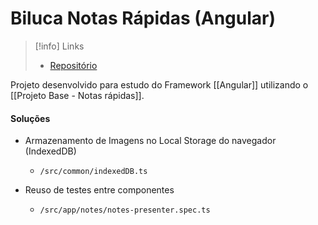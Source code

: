 # Biluca Notas Rápidas (Angular)

> [!info] Links
> - [Repositório](https://github.com/BrunoBiluca/biluca-notas-angular)

Projeto desenvolvido para estudo do Framework [[Angular]] utilizando o [[Projeto Base - Notas rápidas]].

#### Soluções

- Armazenamento de Imagens no Local Storage do navegador (IndexedDB)
	- `/src/common/indexedDB.ts`

- Reuso de testes entre componentes
	- `/src/app/notes/notes-presenter.spec.ts`
